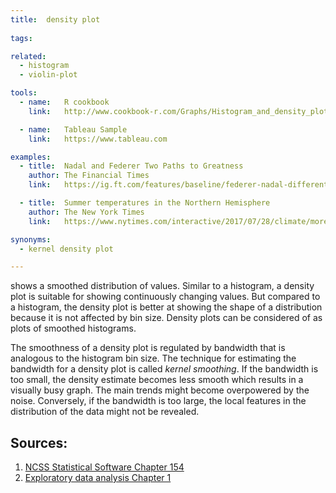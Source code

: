 ```yaml
---
title:  density plot
  
tags:

related:
  - histogram
  - violin-plot

tools:
  - name:   R cookbook
    link:   http://www.cookbook-r.com/Graphs/Histogram_and_density_plot/

  - name:   Tableau Sample
    link:   https://www.tableau.com

examples:
  - title:  Nadal and Federer Two Paths to Greatness
    author: The Financial Times
    link:   https://ig.ft.com/features/baseline/federer-nadal-different-paths-greatness/

  - title:  Summer temperatures in the Northern Hemisphere
    author: The New York Times
    link:   https://www.nytimes.com/interactive/2017/07/28/climate/more-frequent-extreme-summer-heat.html

synonyms:
  - kernel density plot

---
```


shows a smoothed distribution of values. Similar to a histogram, a density plot is suitable for showing continuously changing values. But compared to a histogram, the density plot is better at showing the shape of a distribution because it is not affected by bin size. Density plots can be considered of as plots of smoothed histograms. 

<!--more-->

The smoothness of a density plot is regulated by bandwidth that is analogous to the histogram bin size. The technique for estimating the bandwidth for a density plot is called <dfn>kernel smoothing</dfn>.  If the bandwidth is too small, the density estimate becomes less smooth which results in a visually busy graph. The main trends might become overpowered by the noise. Conversely, if the bandwidth is too large, the local features in the distribution of the data might not be revealed. 

## Sources:

1. [NCSS Statistical Software Chapter 154](https://ncss-wpengine.netdna-ssl.com/wp-content/themes/ncss/pdf/Procedures/NCSS/Density_Plots.pdf)
2. [Exploratory data analysis Chapter 1](http://theta.edu.pl/wp-content/uploads/2012/10/exploratorydataanalysis_tukey.pdf)
